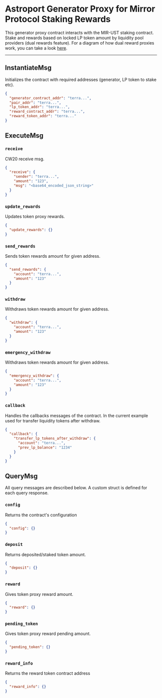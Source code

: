 # Astroport Generator Proxy for Mirror Protocol Staking Rewards

This generator proxy contract interacts with the MIR-UST staking contract. Stake and rewards based on locked LP token amount by liquidity pool providers (dual rewards feature). For a diagram of how dual reward proxies work, you can take a look [here](https://miro.medium.com/max/1400/0*8hn2NSnZJZTa9YGV).

---

## InstantiateMsg

Initializes the contract with required addresses (generator, LP token to stake etc).

```json
{
  "generator_contract_addr": "terra...",
  "pair_addr": "terra...",
  "lp_token_addr": "terra...",
  "reward_contract_addr": "terra...",
  "reward_token_addr": "terra..."
}
```

## ExecuteMsg

### `receive`

CW20 receive msg.

```json
{
  "receive": {
    "sender": "terra...",
    "amount": "123",
    "msg": "<base64_encoded_json_string>"
  }
}
```

### `update_rewards`

Updates token proxy rewards.

```json
{
  "update_rewards": {}
}
```

### `send_rewards`

Sends token rewards amount for given address.

```json
{
  "send_rewards": {
    "account": "terra...",
    "amount": "123"
  }
}
```

### `withdraw`

Withdraws token rewards amount for given address.

```json
{
  "withdraw": {
    "account": "terra...",
    "amount": "123"
  }
}
```

### `emergency_withdraw`

Withdraws token rewards amount for given address.

```json
{
  "emergency_withdraw": {
    "account": "terra...",
    "amount": "123"
  }
}
```

### `callback`

Handles the callbacks messages of the contract.
In the current example used for transfer liquidity tokens after withdraw.

```json
{
  "callback": {
    "transfer_lp_tokens_after_withdraw": {
      "account": "terra...",
      "prev_lp_balance": "1234"
    }
  }
}
```
## QueryMsg

All query messages are described below. A custom struct is defined for each query response.

### `config`

Returns the contract's configuration

```json
{
  "config": {}
}
```

### `deposit`

Returns deposited/staked token amount.

```json
{
  "deposit": {}
}
```

### `reward`

Gives token proxy reward amount.

```json
{
  "reward": {}
}
```

### `pending_token`

Gives token proxy reward pending amount.

```json
{
  "pending_token": {}
}
```

### `reward_info`

Returns the reward token contract address

```json
{
  "reward_info": {}
}
```
